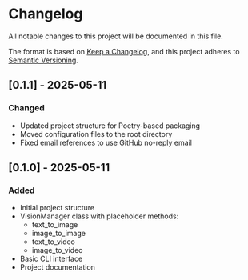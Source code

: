 # Changelog

All notable changes to this project will be documented in this file.

The format is based on [Keep a Changelog](https://keepachangelog.com/en/1.0.0/),
and this project adheres to [Semantic Versioning](https://semver.org/spec/v2.0.0.html).

## [0.1.1] - 2025-05-11

### Changed
- Updated project structure for Poetry-based packaging
- Moved configuration files to the root directory
- Fixed email references to use GitHub no-reply email

## [0.1.0] - 2025-05-11

### Added
- Initial project structure
- VisionManager class with placeholder methods:
  - text_to_image
  - image_to_image
  - text_to_video
  - image_to_video
- Basic CLI interface
- Project documentation 